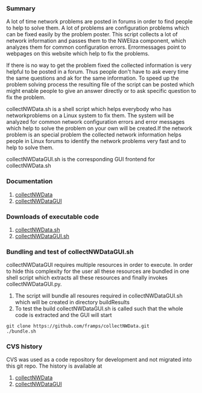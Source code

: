 ### Summary 

A lot of time network problems are posted in forums in order to find people to help to solve them. A lot of problems are configuration problems which can be fixed easily by the problem poster. This script collects a lot of network information and passes them to the NWEliza component, which analyzes them for common configuration errors. Errormessages point to webpages on this website which help to fix the problems.

If there is no way to get the problem fixed the collected information is very helpful to be posted in a forum. Thus people don't have to ask every time the same questions and ak for the same information. To speed up the problem solving process the resulting file of the script can be posted which might enable people to give an answer directly or to ask specific question to fix the problem.

collectNWData.sh is a shell script which helps everybody who has networkproblems on a Linux system to fix them. The system will be analyzed for common network configuration errors and error messages which help to solve the problem on your own will be created.If the network problem is an special problem the collected network information helps people in Linux forums to identify the network problems very fast and to help to solve them. 

collectNWDataGUI.sh is the corresponding GUI frontend for collectNWData.sh

### Documentation 
 
1. [collectNWData](http://www.linux-tips-and-tricks.de/en/overview/)
2. [collectNWDataGUI](http://www.linux-tips-and-tricks.de/en/details/301-graphical-interface-for-collectnwdata-sh-2/)

### Downloads of executable code

1. [collectNWData.sh](http://linux-tips-and-tricks.de/downloads/collectnwdata-sh/detail)
2. [collectNWDataGUI.sh](http://www.linux-tips-and-tricks.de/en/downloads/collectnwdatagui-sh/detail/)

### Bundling and test of collectNWDataGUI.sh 

collectNWDataGUI requires multiple resources in order to execute. In order to hide this complexity for the user all these resources are bundled in one shell script which extracts all these resources and finally invokes collectNWDataGUI.py.

1. The script will bundle all resoures required in collectNWDataGUI.sh which will be created in directory buildResults
2. To test the build collectNWDataGUI.sh is called such that the whole code is extracted and the GUI will start

```
git clone https://github.com/framps/collectNWData.git
./bundle.sh
```

### CVS history

CVS was used as a code repository for development and not migrated into this git repo. The history is available at

1. [collectNWData](http://www.linux-tips-and-tricks.de/de/weitere-info/155-collectnwdata-sh-version-history/)
2. [collectNWDataGUI](http://www.linux-tips-and-tricks.de/en/details/473-collectnwdatagui-py-version-history/)
